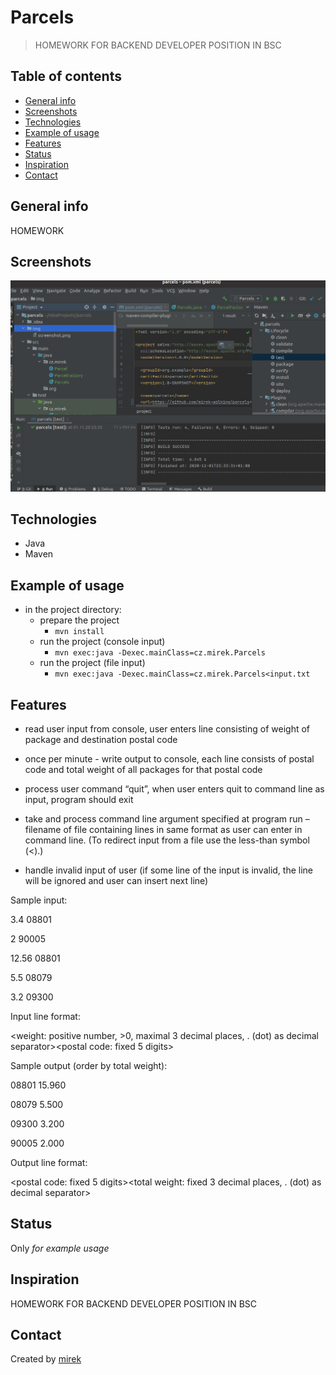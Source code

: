 # Parcels
> HOMEWORK FOR BACKEND DEVELOPER POSITION IN BSC

## Table of contents
* [General info](#general-info)
* [Screenshots](#screenshots)
* [Technologies](#technologies)
* [Example  of usage](#example-of-usage)
* [Features](#features)
* [Status](#status)
* [Inspiration](#inspiration)
* [Contact](#contact)

## General info
HOMEWORK

## Screenshots
![Example screenshot](./img/screenshot.png)

## Technologies
* Java
* Maven

## Example of usage
* in the project directory:
  * prepare the project    
    * `mvn install` 
  * run the project (console input)    
    * `mvn exec:java -Dexec.mainClass=cz.mirek.Parcels`
  * run the project  (file input)  
    * `mvn exec:java -Dexec.mainClass=cz.mirek.Parcels<input.txt`

## Features
- read user input from console, user enters line consisting of weight of package and destination postal code

- once per minute - write output to console, each line consists of postal code and total weight of all packages for that postal code

- process user command “quit”, when user enters quit to command line as input, program should exit

- take and process command line argument specified at program run – filename of file containing lines in same format as user can enter in command line. (To redirect input from a file use the less-than symbol (<).)

- handle invalid input of user (if some line of the input is invalid, the line will be ignored and user can insert next line)


Sample input:

3.4 08801

2 90005

12.56 08801

5.5 08079

3.2 09300


Input line format:

<weight: positive number, >0, maximal 3 decimal places, . (dot) as decimal separator><space><postal code: fixed 5 digits>


Sample output (order by total weight):

08801 15.960

08079 5.500

09300 3.200

90005 2.000


Output line format:

<postal code: fixed 5 digits><space><total weight: fixed 3 decimal places, . (dot) as decimal separator>

## Status
Only _for example usage_

## Inspiration
HOMEWORK FOR BACKEND DEVELOPER POSITION IN BSC

## Contact
Created by [mirek](mailto:mirek.321@gmail.com)